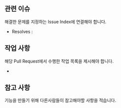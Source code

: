 ## 관련 이슈
해결한 문제를 지정하는 Issue Index에 연결해야 합니다.

- Resolves :

## 작업 사항
해당 Pull Request에서 수행한 작업 목록을 제시해야 합니다.

-

## 참고 사항
기능을 만들기 위해 다른사람들이 참고해야할 사항을 적습니다.

